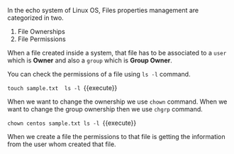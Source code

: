In the echo system of Linux OS, Files properties management are categorized in two.

  1. File Ownerships
  2. File Permissions 


When a file created inside a system, that file has to be associated to a `user` which is **Owner** and also a `group` which is **Group Owner**.

You can check the permissions of a file using `ls -l` command.

`
touch sample.txt 
ls -l 
`{{execute}}

When we want to change the ownership we use `chown` command.
When we want to change the group ownership then we use `chgrp` command.


`
chown centos sample.txt
ls -l 
`{{execute}}



When we create a file the permissions to that file is getting the information from the user whom created that file. 